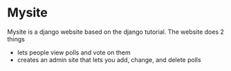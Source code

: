 # Mysite

Mysite is a django website based on the django tutorial.
The website does 2 things
- lets people view polls and vote on them
- creates an admin site that lets you add, change, and delete polls


